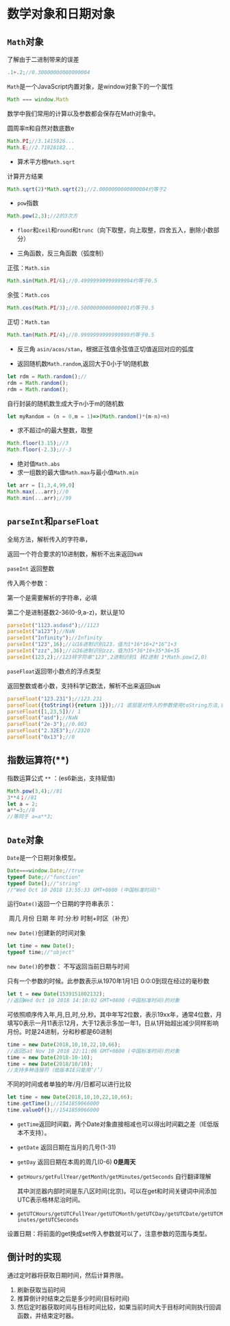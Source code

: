 # 数学对象和日期对象

## `Math`对象

了解由于二进制带来的误差

```js
.1+.2;//0.30000000000000004
```

`Math`是一个JavaScript内置对象，是window对象下的一个属性

```js
Math === window.Math
```

数学中我们常用的计算以及参数都会保存在Math对象中。

圆周率π和自然对数底数e

```js
Math.PI;//3.1415926...
Math.E;//2.71828182...
```

* 算术平方根`Math.sqrt`

计算开方结果

```js
Math.sqrt(2)*Math.sqrt(2);//2.0000000000000004约等于2
```

* `pow`指数

```js
Math.pow(2,3);//2的3次方
```

*  `floor`和`ceil`和`round`和`trunc`（向下取整，向上取整，四舍五入，删除小数部分）

* 三角函数，反三角函数（弧度制）

正弦：`Math.sin`

```js
Math.sin(Math.PI/6);//0.49999999999999994约等于0.5
```

余弦：`Math.cos`

```js
Math.cos(Math.PI/3);//0.5000000000000001约等于0.5
```

正切：`Math.tan`

```js
Math.tan(Math.PI/4);//0.9999999999999999约等于0.5
```

* 反三角 `asin/acos/stan`，根据正弦值余弦值正切值返回对应的弧度

* 返回随机数`Math.random`,返回大于0小于1的随机数

```js
let rdm = Math.random();//
rdm = Math.random();
rdm = Math.random();
```

自行封装的随机数生成大于n小于m的随机数

```js
let myRandom = (n = 0,m = 1)=>(Math.random()*(m-n)+n)
```

* 求不超过n的最大整数，取整

```js
Math.floor(3.15);//3
Math.floor(-2.3);//-3
```

* 绝对值`Math.abs`
* 求一组数的最大值`Math.max`与最小值`Math.min`

```js
let arr = [1,3,4,99,0]
Math.max(...arr);//0
Math.min(...arr);//99
```



## `parseInt`和`parseFloat`

全局方法，解析传入的字符串，

返回一个符合要求的10进制数，解析不出来返回`NaN`

`paseInt` 返回整数

传入两个参数：

第一个是需要解析的字符串，必填

第二个是进制基数2-36(0-9,a-z)，默认是10

```js
parseInt("1123.asdasd");//1123
parseInt("a123");//NaN
parseInt("Infinity");//Infinity
parseInt("123",16);//以16进制识别123，值为1*16*16+2*16^1+3
parseInt("zzz",36);//以36进制识别zzz，值为35*36*16+35*36+35
parseInt(123,2);//123转字符串"123",2进制识别1 转2进制 1*Math.pow(2,0)
```

`paseFloat`返回带小数点的浮点类型

返回整数或者小数，支持科学记数法，解析不出来返回`NaN`

```js
parseFloat("123.231");//123.231
parseFloat({toString(){return 1}});//1 底层是对传入的参数使用toString方法,或者valueOf方法
parseFloat([1,23,5])// 1 
parseFloat("asd");//NaN
parseFloat("2e-3");//0.003
parseFloat("2.32E3");//2320
parseFloat("0x13");//0
```



## 指数运算符(**) 

指数运算公式 `**` ：(es6新出，支持赋值)

```js
Math.pow(3,4);//81
3**4；//81
let a = 2;
a**=3;//8
//等同于 a=a**3;
```



## `Date`对象

`Date`是一个日期对象模型。

```js
Date===window.Date;//true
typeof Date;//"function"
typeof Date();//"string"
//"Wed Oct 10 2018 13:55:33 GMT+0800 (中国标准时间)"
```

运行`Date()`返回一个日期的字符串表示：

​	周几 月份 日期 年 时:分:秒 时制+时区（补充）

`new Date()`创建新的时间对象

```js
let time = new Date();
typeof time;//"object"
```

`new Date()`的参数： 不写返回当前日期与时间

只有一个参数的时候。此参数表示从1970年1月1日 0:0:0到现在经过的毫秒数

```js
let t = new Date(1539151802132);
//返回Wed Oct 10 2018 14:10:02 GMT+0800 (中国标准时间)的对象
```

可依照顺序传入年,月,日,时,分,秒。其中年写2位数，表示19xx年，通常4位数，月填写0表示一月11表示12月，大于12表示多加一年1，日从1开始超出减少同样影响月份。时是24进制，分和秒都是60进制

```js
time = new Date(2018,10,10,22,10,66);
//返回Sat Nov 10 2018 22:11:06 GMT+0800 (中国标准时间)的对象
time = new Date(2018-10-10);
time = new Date(2018/10/10);
//支持多种连接符（低版本IE只能用‘/’）
```

不同的时间或者单独的年/月/日都可以进行比较

```js
let time = new Date(2018,10,10,22,10,66);
time.getTime();//1541859066000
time.valueOf();//1541859066000
```

- `getTime`返回时间戳，两个Date对象直接相减也可以得出时间戳之差（IE低版本不支持）。

- `getDate` 返回日期在当月的几号(1-31)

- `getDay` 返回日期在本周的周几(0-6) **0是周天** 

- `getHours/getFullYear/getMonth/getMinutes/getSeconds` 自行翻译理解

  其中浏览器内部时间是东八区时间(北京)。可以在get和时间关键词中间添加UTC表示格林尼治时间。

- `getUTCHours/getUTCFullYear/getUTCMonth/getUTCDay/getUTCDate/getUTCMinutes/getUTCSeconds`

设置日期：将前面的get换成set传入参数就可以了，注意参数的范围与类型。





## 倒计时的实现

通过定时器将获取日期时间，然后计算界限。

1. 刷新获取当前时间
2. 推算倒计时结束之后是多少时间(目标时间)
3. 然后定时器获取时间与目标时间比较，如果当前时间大于目标时间则执行回调函数，并结束定时器。